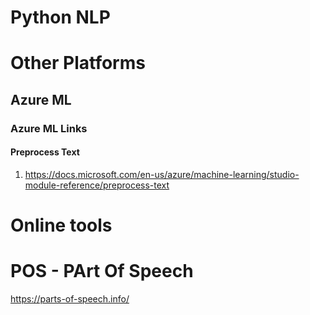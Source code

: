 # Python NLP

# Other Platforms

## Azure ML 
### Azure ML Links
#### Preprocess Text
1. https://docs.microsoft.com/en-us/azure/machine-learning/studio-module-reference/preprocess-text

# Online tools
# POS - PArt Of Speech
https://parts-of-speech.info/